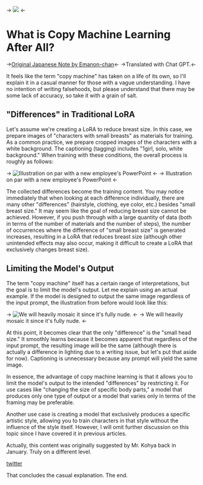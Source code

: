-> ![](https://assets.st-note.com/production/uploads/images/106243663/rectangle_large_type_2_b16ed519fdb110801cacbffedac0e0d9.png?width=800) <-

# What is Copy Machine Learning After All?
->[Original Japanese Note by Emanon-chan](https://note.com/emanon_14/n/n2b5d41950810)<-
->Translated with Chat GPT.<-


It feels like the term "copy machine" has taken on a life of its own, so I'll explain it in a casual manner for those with a vague understanding. I have no intention of writing falsehoods, but please understand that there may be some lack of accuracy, so take it with a grain of salt.

## "Differences" in Traditional LoRA

Let's assume we're creating a LoRA to reduce breast size. In this case, we prepare images of "characters with small breasts" as materials for training. As a common practice, we prepare cropped images of the characters with a white background. The captioning (tagging) includes "1girl, solo, white background." When training with these conditions, the overall process is roughly as follows:

-> ![Illustration on par with a new employee's PowerPoint](https://assets.st-note.com/img/1684759982848-nXq8xAZf7Y.jpg?width=500) <-
-> Illustration on par with a new employee's PowerPoint <-

The collected differences become the training content. You may notice immediately that when looking at each difference individually, there are many other "differences" (hairstyle, clothing, eye color, etc.) besides "small breast size." It may seem like the goal of reducing breast size cannot be achieved. However, if you push through with a large quantity of data (both in terms of the number of materials and the number of steps), the number of occurrences where the difference of "small breast size" is generated increases, resulting in a LoRA that reduces breast size (although other unintended effects may also occur, making it difficult to create a LoRA that exclusively changes breast size).

## Limiting the Model's Output

The term "copy machine" itself has a certain range of interpretations, but the goal is to limit the model's output. Let me explain using an actual example. If the model is designed to output the same image regardless of the input prompt, the illustration from before would look like this:

-> ![We will heavily mosaic it since it's fully nude.](https://assets.st-note.com/img/1684761296645-jbdVn4gB7p.jpg?width=500) <-
-> We will heavily mosaic it since it's fully nude. <-

At this point, it becomes clear that the only "difference" is the "small head size." It smoothly learns because it becomes apparent that regardless of the input prompt, the resulting image will be the same (although there is actually a difference in lighting due to a writing issue, but let's put that aside for now). Captioning is unnecessary because any prompt will yield the same image.

In essence, the advantage of copy machine learning is that it allows you to limit the model's output to the intended "differences" by restricting it. For use cases like "changing the size of specific body parts," a model that produces only one type of output or a model that varies only in terms of the framing may be preferable.

Another use case is creating a model that exclusively produces a specific artistic style, allowing you to train characters in that style without the influence of the style itself. However, I will omit further discussion on this topic since I have covered it in previous articles.

Actually, this content was originally suggested by Mr. Kohya back in January. Truly on a different level.

[twitter](https://twitter.com/kohya_tech)

That concludes the casual explanation. The end.